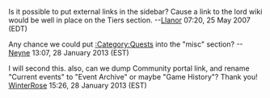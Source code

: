 Is it possible to put external links in the sidebar? Cause a link to the
lord wiki would be well in place on the Tiers section.
--[Llanor](User:MooNFisH.md "wikilink") 07:20, 25 May 2007 (EDT)

Any chance we could put [:Category:Quests](:Category:Quests "wikilink")
into the "misc" section? --[Neyne](User:Neyne.md "wikilink") 13:07, 28
January 2013 (EST)

  
I will second this. also, can we dump Community portal link, and rename
"Current events" to "Event Archive" or maybe "Game History"? Thank you!
[WinterRose](User:WinterRose.md "wikilink") 15:26, 28 January 2013 (EST)
